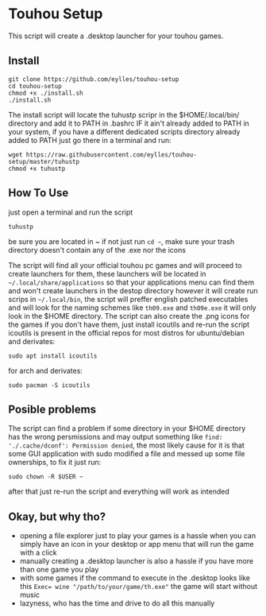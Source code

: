 # Touhou Setup

This script will create a .desktop launcher for your touhou games.

## Install

```
git clone https://github.com/eylles/touhou-setup
cd touhou-setup
chmod +x ./install.sh
./install.sh
```
The install script will locate the tuhustp scripr in the $HOME/.local/bin/ directory and add it to PATH in .bashrc IF it ain't already added to PATH in your system, if you have a different dedicated scripts directory already added to PATH just go there in a terminal and run:
```
wget https://raw.githubusercontent.com/eylles/touhou-setup/master/tuhustp
chmod +x tuhustp
```

## How To Use

just open a terminal and run the script
```
tuhustp
```
be sure you are located in ~ if not just run ```cd ~```, make sure your trash directory doesn't contain any of the .exe nor the icons

The script will find all your official touhou pc games and will proceed to create launchers for them, these launchers will be located in ```~/.local/share/applications``` so that your applications menu can find them and won't create launchers in the destop directory however it will create run scrips in ```~/.local/bin```, the script will preffer english patched executables and will look for the naming schemes like ```th09.exe``` and ```th09e.exe``` it will only look in the $HOME directory.
The script can also create the .png icons for the games if you don't have them, just install icoutils and re-run the script
icoutils is present in the official repos for most distros
for ubuntu/debian and derivates:
```
sudo apt install icoutils
```

for arch and derivates:
```
sudo pacman -S icoutils
```

## Posible problems

The script can find a problem if some directory in your $HOME directory has the wrong persmissions and may output something like ```find: './.cache/dconf': Permission denied```, the most likely cause for it is that some GUI application with sudo modified a file and messed up some file ownerships, to fix it just run:
```
sudo chown -R $USER ~
```
after that just re-run the script and everything will work as intended

## Okay, but why tho?

- opening a file explorer just to play your games is a hassle when you can simply have an icon in your desktop or app menu that will run the game with a click
- manually creating a .desktop launcher is also a hassle if you have more than one game you play
- with some games if the command to execute in the .desktop looks like this ```Exec= wine "/path/to/your/game/th.exe"``` the game will start without music
- lazyness, who has the time and drive to do all this manually
